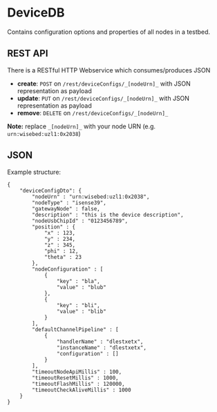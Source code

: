 DeviceDB
=========

Contains configuration options and properties of all nodes in a testbed.

## REST API

There is a RESTful HTTP Webservice which consumes/produces JSON
 - **create**: ``POST`` on ``/rest/deviceConfigs/_[nodeUrn]_`` with JSON representation as payload
 - **update**: ``PUT`` on ``/rest/deviceConfigs/_[nodeUrn]_``   with JSON representation as payload
 - **remove**: ``DELETE`` on ``/rest/deviceConfigs/_[nodeUrn]_``

**Note:** replace ``_[nodeUrn]_`` with your node URN (e.g. ``urn:wisebed:uzl1:0x2038``)

## JSON

 Example structure:

	{
		"deviceConfigDto": {
			"nodeUrn" : "urn:wisebed:uzl1:0x2038",
			"nodeType" : "isense39",
			"gatewayNode" : false,
			"description" : "this is the device description",
			"nodeUsbChipId" : "0123456789",
			"position" : {
				"x" : 123,
				"y" : 234,
				"z" : 345,
				"phi" : 12,
				"theta" : 23
			},
			"nodeConfiguration" : [
				{
					"key" : "bla",
					"value" : "blub"
				},
				{
					"key" : "bli",
					"value" : "blib"
				}
			],
			"defaultChannelPipeline" : [
				{
					"handlerName" : "dlestxetx",
					"instanceName" : "dlestxetx",
					"configuration" : []
				}
			],
			"timeoutNodeApiMillis" : 100,
			"timeoutResetMillis" : 1000,
			"timeoutFlashMillis" : 120000,
			"timeoutCheckAliveMillis" : 1000
		}
	}